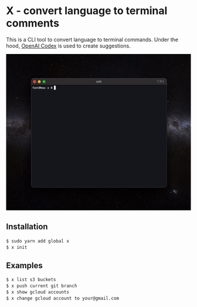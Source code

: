 
# X - convert language to terminal comments

This is a CLI tool to convert language to terminal commands. Under the hood, [OpenAI Codex](https://openai.com/blog/openai-codex) is used to create suggestions.

![X Preview](assets/preview.gif)

## Installation
```bash
$ sudo yarn add global x
$ x init
```

## Examples
```bash
$ x list s3 buckets
$ x push current git branch
$ x show gcloud accounts
$ x change gcloud account to your@gmail.com
```
